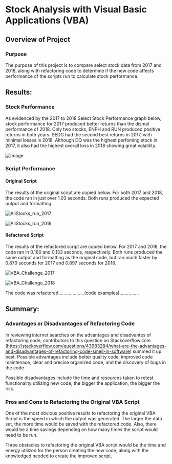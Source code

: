 


# Stock Analysis with Visual Basic Applications (VBA)

## Overview of Project

### Purpose
The purpose of this project is to compare select stock data from 2017 and 2018, along with refactoring code to determine if the new code affects performance of the scripts run to calculate stock performance.


## Results: 
### Stock Performance
As evidenced by the 2017 to 2018 Select Stock Performance graph below, stock performance for 2017 produced better returns than the dismal performance of 2018. Only two stocks, ENPH and RUN produced positive returns in both years.  SEDG had the second best returns in 2017, with minimal losses is 2018.  Although DQ was the highest perfoming stock in 2017, it also had the highest overall loss in 2018 showing great volatility.

![image](https://user-images.githubusercontent.com/102322707/166079568-b36c57c3-ad69-4a4a-bec8-812a360d6bc9.png)

### Script Performance
#### Original Script
The results of the original script are copied below.  For both 2017 and 2018, the code ran in just over 1.03 seconds.  Both runs produced the expected output and formatting.

![AllStocks_run_2017](https://user-images.githubusercontent.com/102322707/167197444-f1370c71-8476-492b-bc6f-6fc6a00a50e2.PNG) 

![AllStocks_run_2018](https://user-images.githubusercontent.com/102322707/167197559-4013a070-05a1-4019-9f78-0f76626f2d0c.PNG)

#### Refactored Script
The results of the refactored script are copied below.  For 2017 and 2018, the code ran in 0.160 and 0.133 seconds, respectively.  Both runs produced the same output and formatting as the original code, but ran much faster by 0.870 seconds for 2017 and 0.897 seconds for 2018.

![VBA_Challenge_2017](https://user-images.githubusercontent.com/102322707/167198080-fca92884-5ff1-4755-950d-525ba376d15e.PNG)

![VBA_Challenge_2018](https://user-images.githubusercontent.com/102322707/167198094-138f5329-9834-4070-8db4-7c3dc5eb3af9.PNG)

The code was refactored....................(code examples)............... 

## Summary: 
### Advantages or Disadvantages of Refactoring Code
In reviewing internet searches on the advantages and disadvantes of refactoring code, contributors to this question on Stackoverflow.com (https://stackoverflow.com/questions/43983284/what-are-the-advantages-and-disadvantages-of-refactoring-code-smell-in-software) summed it up best.  Possible advantages include better quality code, improved code maintenace, clear and precise organized code, and the discovery of bugs in the code .  

Possible disadvantages include the time and resources taken to retest functionality utilizing new code; the bigger the application, the bigger the risk.


### Pros and Cons to Refactoring the Original VBA Script
One of the most obvious positive results to refactoring the original VBA Script is the speed in which the output was generated. The larger the data set, the more time would be saved with the refactored code.  Also, there would be a time savings depending on how many times the script would need to be run.  

Three obstacles to refactoring the original VBA script would be the time and energy utilized for the person creating the new code, along with the knowledged needed to create the improved script.   
